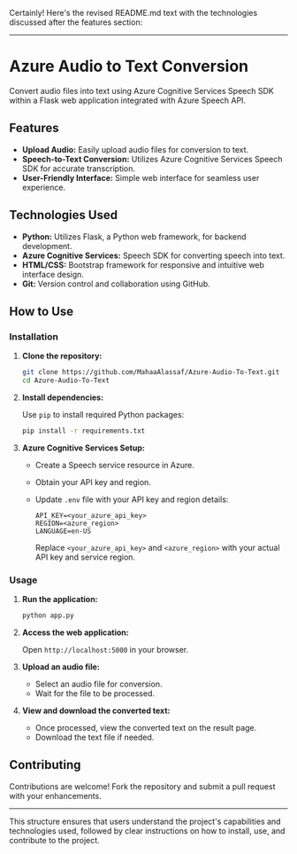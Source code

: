 Certainly! Here's the revised README.md text with the technologies discussed after the features section:

---

# Azure Audio to Text Conversion

Convert audio files into text using Azure Cognitive Services Speech SDK within a Flask web application integrated with Azure Speech API.

## Features

- **Upload Audio:** Easily upload audio files for conversion to text.
- **Speech-to-Text Conversion:** Utilizes Azure Cognitive Services Speech SDK for accurate transcription.
- **User-Friendly Interface:** Simple web interface for seamless user experience.

## Technologies Used

- **Python:** Utilizes Flask, a Python web framework, for backend development.
- **Azure Cognitive Services:** Speech SDK for converting speech into text.
- **HTML/CSS:** Bootstrap framework for responsive and intuitive web interface design.
- **Git:** Version control and collaboration using GitHub.

## How to Use

### Installation

1. **Clone the repository:**

   ```bash
   git clone https://github.com/MahaaAlassaf/Azure-Audio-To-Text.git
   cd Azure-Audio-To-Text
   ```

2. **Install dependencies:**

   Use `pip` to install required Python packages:

   ```bash
   pip install -r requirements.txt
   ```

3. **Azure Cognitive Services Setup:**

   - Create a Speech service resource in Azure.
   - Obtain your API key and region.
   - Update `.env` file with your API key and region details:

     ```
     API_KEY=<your_azure_api_key>
     REGION=<azure_region>
     LANGUAGE=en-US
     ```

     Replace `<your_azure_api_key>` and `<azure_region>` with your actual API key and service region.

### Usage

1. **Run the application:**

   ```bash
   python app.py
   ```

2. **Access the web application:**

   Open `http://localhost:5000` in your browser.

3. **Upload an audio file:**

   - Select an audio file for conversion.
   - Wait for the file to be processed.

4. **View and download the converted text:**

   - Once processed, view the converted text on the result page.
   - Download the text file if needed.

## Contributing

Contributions are welcome! Fork the repository and submit a pull request with your enhancements.

---

This structure ensures that users understand the project's capabilities and technologies used, followed by clear instructions on how to install, use, and contribute to the project.
